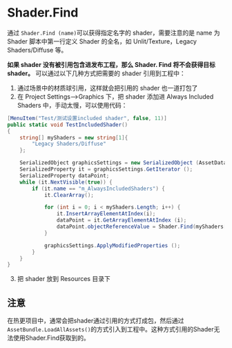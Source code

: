 # Shader.Find
通过 `Shader.Find (name)`可以获得指定名字的 shader，需要注意的是 name 为 Shader 脚本中第一行定义 Shader 的全名，如 Unlit/Texture，Legacy Shaders/Diffuse 等。

**如果 shader 没有被引用包含进发布工程，那么 Shader. Find 将不会获得目标 shader。**
可以通过以下几种方式把需要的 shader 引用到工程中：
1. 通过场景中的材质球引用，这样就会把引用的 shader 也一道打包了
2. 在 Project Settings–>Graphics 下，把 shader 添加进 Always Included Shaders 中，手动太慢，可以使用代码：
 ```cs
[MenuItem("Test/测试设置included shader", false, 11)]
 public static void TestIncludedShader()
 {
     string[] myShaders = new string[1]{
         "Legacy Shaders/Diffuse"
     };
 
     SerializedObject graphicsSettings = new SerializedObject (AssetDatabase.LoadAllAssetsAtPath ("ProjectSettings/GraphicsSettings.asset") [0]);
     SerializedProperty it = graphicsSettings.GetIterator ();
     SerializedProperty dataPoint;
     while (it.NextVisible(true)) {
         if (it.name == "m_AlwaysIncludedShaders") {
             it.ClearArray();
 
             for (int i = 0; i < myShaders.Length; i++) { 
                 it.InsertArrayElementAtIndex(i);
                 dataPoint = it.GetArrayElementAtIndex (i);
                 dataPoint.objectReferenceValue = Shader.Find(myShaders[i]);
             }
 
             graphicsSettings.ApplyModifiedProperties ();
         }
     }
 }
```
3. 把 shader 放到 Resources 目录下

## 注意

在热更项目中，通常会把shader通过引用的方式打成包，然后通过`AssetBundle.LoadAllAssets()`的方式引入到工程中。这种方式引用的Shader无法使用Shader.Find获取到的。